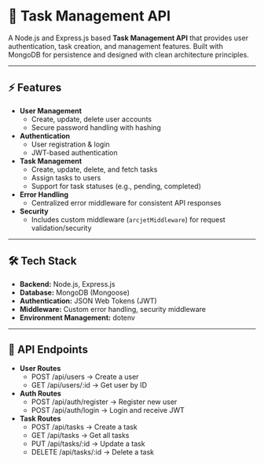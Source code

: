 # 📝 Task Management API

A Node.js and Express.js based **Task Management API** that provides user authentication, task creation, and management features. Built with MongoDB for persistence and designed with clean architecture principles.

---

## ⚡ Features

- **User Management**
  - Create, update, delete user accounts
  - Secure password handling with hashing
- **Authentication**
  - User registration & login
  - JWT-based authentication
- **Task Management**
  - Create, update, delete, and fetch tasks
  - Assign tasks to users
  - Support for task statuses (e.g., pending, completed)
- **Error Handling**
  - Centralized error middleware for consistent API responses
- **Security**
  - Includes custom middleware (`arcjetMiddleware`) for request validation/security

---

## 🛠️ Tech Stack

- **Backend:** Node.js, Express.js
- **Database:** MongoDB (Mongoose)
- **Authentication:** JSON Web Tokens (JWT)
- **Middleware:** Custom error handling, security middleware
- **Environment Management:** dotenv

---

## 📌 API Endpoints

- **User Routes**
  - POST /api/users → Create a user
  - GET /api/users/:id → Get user by ID
- **Auth Routes**
  - POST /api/auth/register → Register new user
  - POST /api/auth/login → Login and receive JWT
- **Task Routes**
  - POST /api/tasks → Create a task
  - GET /api/tasks → Get all tasks
  - PUT /api/tasks/:id → Update a task
  - DELETE /api/tasks/:id → Delete a task

